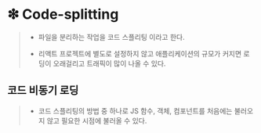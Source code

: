 # ❇ Code-splitting
> + 파일을 분리하는 작업을 코드 스플리팅 이라고 한다.
> - 리액트 프로젝트에 별도로 설정하지 않고 애플리케이션의 규모가 커지면 로딩이 오래걸리고 트래픽이 많이 나올 수 있다.

## 코드 비동기 로딩
> - 코드 스플리팅의 방법 중 하나로 JS 함수, 객체, 컴포넌트를 처음에는 불러오지 않고 필요한 시점에 불러올 수 있다.

 